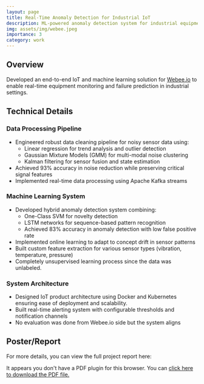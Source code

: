 ```yaml
---
layout: page
title: Real-Time Anomaly Detection for Industrial IoT
description: ML-powered anomaly detection system for industrial equipment
img: assets/img/webee.jpeg
importance: 3
category: work
---
```


## Overview

Developed an end-to-end IoT and machine learning solution for [Webee.io](https://www.webee.io/) to enable real-time equipment monitoring and failure prediction in industrial settings.

## Technical Details

### Data Processing Pipeline

- Engineered robust data cleaning pipeline for noisy sensor data using:
  - Linear regression for trend analysis and outlier detection
  - Gaussian Mixture Models (GMM) for multi-modal noise clustering
  - Kalman filtering for sensor fusion and state estimation
- Achieved 93% accuracy in noise reduction while preserving critical signal features
- Implemented real-time data processing using Apache Kafka streams

### Machine Learning System

- Developed hybrid anomaly detection system combining:
  - One-Class SVM for novelty detection
  - LSTM networks for sequence-based pattern recognition
  - Achieved 83% accuracy in anomaly detection with low false positive rate
- Implemented online learning to adapt to concept drift in sensor patterns
- Built custom feature extraction for various sensor types (vibration, temperature, pressure)
- Completely unsupervised learning process since the data was unlabeled.

### System Architecture

- Designed IoT product architecture using Docker and Kubernetes ensuring ease of deployment and scalability.
- Built real-time alerting system with configurable thresholds and notification channels
- No evaluation was done from Webee.io side but the system aligns

## Poster/Report

For more details, you can view the full project report here:

<object data="{{ site.baseurl }}/assets/pdf/webee_report.pdf" type="application/pdf" width="100%" height="600px">
    <p>It appears you don't have a PDF plugin for this browser.
    You can <a href="{{ site.baseurl }}/assets/pdf/webee_report.pdf">click here to download the PDF file.</a></p>
</object>
